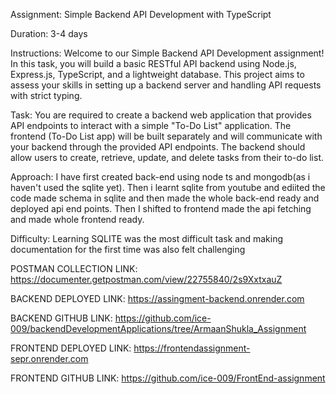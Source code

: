 Assignment: Simple Backend API Development with TypeScript

Duration: 3-4 days

Instructions: Welcome to our Simple Backend API Development assignment! In this task, you will build a basic RESTful API backend using Node.js, Express.js, TypeScript, and a lightweight database. This project aims to assess your skills in setting up a backend server and handling API requests with strict typing.

Task: You are required to create a backend web application that provides API endpoints to interact with a simple "To-Do List" application. The frontend (To-Do List app) will be built separately and will communicate with your backend through the provided API endpoints. The backend should allow users to create, retrieve, update, and delete tasks from their to-do list.

Approach: I have first created back-end using node ts and mongodb(as i haven't used the sqlite yet). Then i learnt sqlite from youtube and ediited the code made schema in sqlite and then made the whole back-end ready and deployed api end points. Then I shifted to frontend made the api fetching and made whole frontend ready.

Difficulty: Learning SQLITE  was the most difficult task and making documentation for the first time was also felt challenging

POSTMAN COLLECTION LINK: https://documenter.getpostman.com/view/22755840/2s9XxtxauZ

BACKEND DEPLOYED LINK: https://assingment-backend.onrender.com

BACKEND GITHUB LINK: https://github.com/ice-009/backendDevelopmentApplications/tree/ArmaanShukla_Assignment

FRONTEND DEPLOYED LINK: https://frontendassignment-sepr.onrender.com

FRONTEND GITHUB LINK: https://github.com/ice-009/FrontEnd-assignment